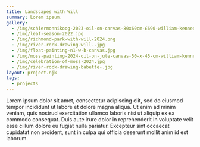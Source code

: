 ```yaml
---
title: Landscapes with Will
summary: Lorem ipsum.
gallery:
  - /img/schiermonnikoog-2023-oil-on-canvas-80x60cm-£690-william-kennedy-and-babette-van-gerwen.png
  - /img/leaf-season-2022.jpg
  - /img/richmond-park-with-will-2024.png
  - /img/river-rock-drawing-will-.jpg
  - /img/float-painting-n1-w-b-canvas.jpg
  - /img/moss-painting-2024-oil-on-jute-canvas-50-x-45-cm-william-kennedy-and-babette-van-gerwen-.jpeg
  - /img/celebration-of-moss-2024.jpg
  - /img/river-rock-drawing-babette-.jpg
layout: project.njk
tags:
  - projects
---
```

Lorem ipsum dolor sit amet, consectetur adipiscing elit, sed do eiusmod tempor incididunt ut labore et dolore magna aliqua. Ut enim ad minim veniam, quis nostrud exercitation ullamco laboris nisi ut aliquip ex ea commodo consequat. Duis aute irure dolor in reprehenderit in voluptate velit esse cillum dolore eu fugiat nulla pariatur. Excepteur sint occaecat cupidatat non proident, sunt in culpa qui officia deserunt mollit anim id est laborum.